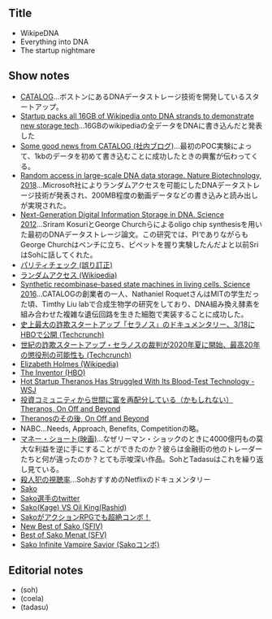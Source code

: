 ## Title
- WikipeDNA
- Everything into DNA
- The startup nightmare

## Show notes
- [CATALOG](https://catalogdna.com/)...ボストンにあるDNAデータストレージ技術を開発しているスタートアップ。
- [Startup packs all 16GB of Wikipedia onto DNA strands to demonstrate new storage tech](https://www.cnet.com/news/startup-packs-all-16gb-wikipedia-onto-dna-strands-demonstrate-new-storage-tech/)...16GBのwikipediaの全データをDNAに書き込んだと発表した
- [Some good news from CATALOG (社内ブログ)](https://catalogdna.com/uncategorized/some-good-news-from-catalog/)...最初のPOC実験によって、1kbのデータを初めて書き込むことに成功したときの興奮が伝わってくる。
- [Random access in large-scale DNA data storage. Nature Biotechnology, 2018](https://www.nature.com/articles/nbt.4079)...Microsoft社によりランダムアクセスを可能にしたDNAデータストレージ技術が発表され、200MB程度の動画データなどの書き込みと読み出しが実現された。
- [Next-Generation Digital Information Storage in DNA. Science 2012](https://science.sciencemag.org/content/337/6102/1628)...Sriram KosuriとGeorge Churchらによるoligo chip synthesisを用いた最初のDNAデータストレージ論文。この研究では、PIでありながらもGeorge Churchはベンチに立ち、ピペットを握り実験したんだよと以前SriはSohに話してくれた。
- [パリティチェック (誤り訂正)](http://kccn.konan-u.ac.jp/information/cs/cyber04/cy4_prty.htm)
- [ランダムアクセス (Wikipedia)](https://ja.wikipedia.org/wiki/%E3%83%A9%E3%83%B3%E3%83%80%E3%83%A0%E3%82%A2%E3%82%AF%E3%82%BB%E3%82%B9)
- [Synthetic recombinase-based state machines in living cells. Science 2016](https://science.sciencemag.org/content/353/6297/aad8559/tab-figures-data)...CATALOGの創業者の一人、Nathaniel RoquetさんはMITの学生だった頃、Timthy Liu labで合成生物学の研究をしており、DNA組み換え酵素を組み合わせた複雑な遺伝回路を生きた細胞で実装することに成功した。
- [史上最大の詐欺スタートアップ「セラノス」のドキュメンタリー、3/18にHBOで公開 (Techcrunch)](https://jp.techcrunch.com/2019/03/11/hbo-elizabeth-holmes-theranos-the-inventor-documentary/)
- [世紀の詐欺スタートアップ・セラノスの裁判が2020年夏に開始、最高20年の懲役刑の可能性も (Techcrunch)](https://jp.techcrunch.com/2019/06/30/2019-06-28-theranos-founder-elizabeth-holmes-to-stand-trial-in-2020/)
- [Elizabeth Holmes (Wikipedia)](https://ja.wikipedia.org/wiki/%E3%82%A8%E3%83%AA%E3%82%B6%E3%83%99%E3%82%B9%E3%83%BB%E3%83%9B%E3%83%BC%E3%83%A0%E3%82%BA)
- [The Inventor (HBO)](https://www.hbo.com/documentaries/the-inventor-out-for-blood-in-silicon-valley)
- [Hot Startup Theranos Has Struggled With Its Blood-Test Technology - WSJ](https://www.wsj.com/articles/theranos-has-struggled-with-blood-tests-1444881901)
- [投資コミュニティから世間に富を再配分している（かもしれない）Theranos, On Off and Beyond](https://chikawatanabe.com/2015/10/22/theranos/)
- [Theranosのその後, On Off and Beyond](https://chikawatanabe.com/2016/10/12/theranos_update/)
- NABC...Needs, Approach, Benefits, Competitionの略。
- [マネー・ショート(映画)](https://www.moneyshort.jp/)...なぜリーマン・ショックのときに4000億円もの莫大な利益を逆に手にすることができたのか？彼らは金融街の他のトレーダーたちと何が違ったのか？とても示唆深い作品。SohとTadasuはこれを繰り返し見ている。
- [殺人犯の視聴率](https://www.netflix.com/title/80217946)...SohおすすめのNetflixのドキュメンタリー
- [Sako](http://fgamers.saikyou.biz/?sako)
- [Sako選手のtwitter](https://twitter.com/sakonoko)
- [Sako(Kage) VS Oil King(Rashid)](https://www.youtube.com/watch?v=hoC9B0GYWck)
- [SakoがアクションRPGでも超絶コンボ！](https://www.youtube.com/watch?v=YHA3oDbMxIw)
- [New Best of Sako (SFIV)](https://www.youtube.com/watch?v=ojy9e_73AKw)
- [Best of Sako Menat (SFV)](https://www.youtube.com/watch?v=_PSx897L7U4)
- [Sako Infinite Vampire Savior (Sakoコンボ)](https://www.youtube.com/watch?v=kv--bZBXQ8U)

## Editorial notes
- (soh)
- (coela)
- (tadasu)
